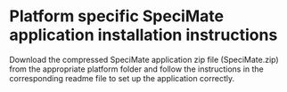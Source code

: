 # Platform specific SpeciMate application installation instructions

Download the compressed SpeciMate application zip file (SpeciMate.zip) from the appropriate platform folder and follow the instructions in the corresponding readme file to set up the application correctly.